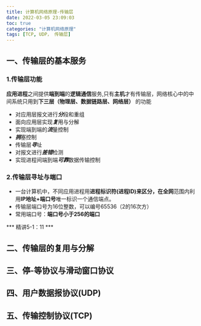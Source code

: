 ```yaml
---
title: 计算机网络原理-传输层
date: 2022-03-05 23:09:03
toc: true
categories: "计算机网络原理"
tags: [TCP, UDP， 传输层]
---
```


## 一、传输层的基本服务

### 1.传输层功能

**应用进程**之间提供**端到端**的**逻辑通信**服务,只有**主机**才有传输层，网络核心中的中间系统只用到**下三层（物理层、数据链路层、网络层）** 的功能

   - 对应用层报文进行***分***段和重组
   - 面向应用层实现***复***用与分解
   - 实现端到端的***流***量控制
   - ***拥***塞控制
   - 传输层***寻***址
   - 对报文进行***差错***检测
   - 实现进程间端到端***可靠***数据传输控制 


### 2.传输层寻址与端口

   - 一台计算机中，不同应用进程用**进程标识符(进程ID)**来区分，在**全网**范围内利用**IP地址+端口号**唯一标识一个通信端点。
   - 传输层端口号为16位整数，可以编号65536（2的16次方）
   - 常用端口号：**端口号小于256的端口**
  

*** 精讲5-1：11 ***

## 二、传输层的复用与分解

## 三、停-等协议与滑动窗口协议

## 四、用户数据报协议(UDP)

## 五、传输控制协议(TCP)


